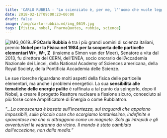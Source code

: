 ```yaml
---
title: 'CARLO RUBBIA - "Lo scienziato è, per me, l''uomo che vuole leggere il libro della Natura, che lo appassiona come e più di un romanzo e ha tra l''altro una grande caratteristica, quella di non esaurirsi mai"'
date: 2018-02-17T09:00:23+00:00
draft: false
image: /img/carlo-rubbia.md/img_0619.jpg
tags: [fisica, nobel, PharmaQuotes, rubbia, science]
---
```


![IMG_0619.JPG](/img/carlo-rubbia.md/img_0619.jpg)**Carlo Rubbia** è tra i più grandi uomini di scienza italiani, premio **Nobel per la Fisica nel 1984 per la scoperta delle particelle elementari W+, W-, Z**  (insieme a Simon van der Meer), Senatore a vita dal 2013, fu direttore del CERN, dell’ENEA, socio onorario dell’Accademia Nazionale dei Lincei, della National Academy of Sciences americana, della Royal Society, della Pontificia Accademia delle Scienze.

Le sue ricerche riguardano molti aspetti della fisica delle particelle elementari, ma anche i problemi energetici. La sua **sensibilità alle tematiche delle energie pulite** è raffinata a tal punto da spingerlo, dopo il Nobel, a creare il progetto Reattore nucleare a fissione sicuro, conosciuto ai più forse come Amplificatore di Energia o come Rubbiatron.

_"...La conoscenza è basata sull’incertezza, sui traguardi che appaiono impossibili, sulle piccole cose che scorgiamo lontanissime, indefinite e spaventose ma che ci attraggono come un magnete. Solo gli intrepidi e gli avventurieri le vedranno da vicino. Il mondo è stato cambiato dall’eccezione, non dalla media.”_